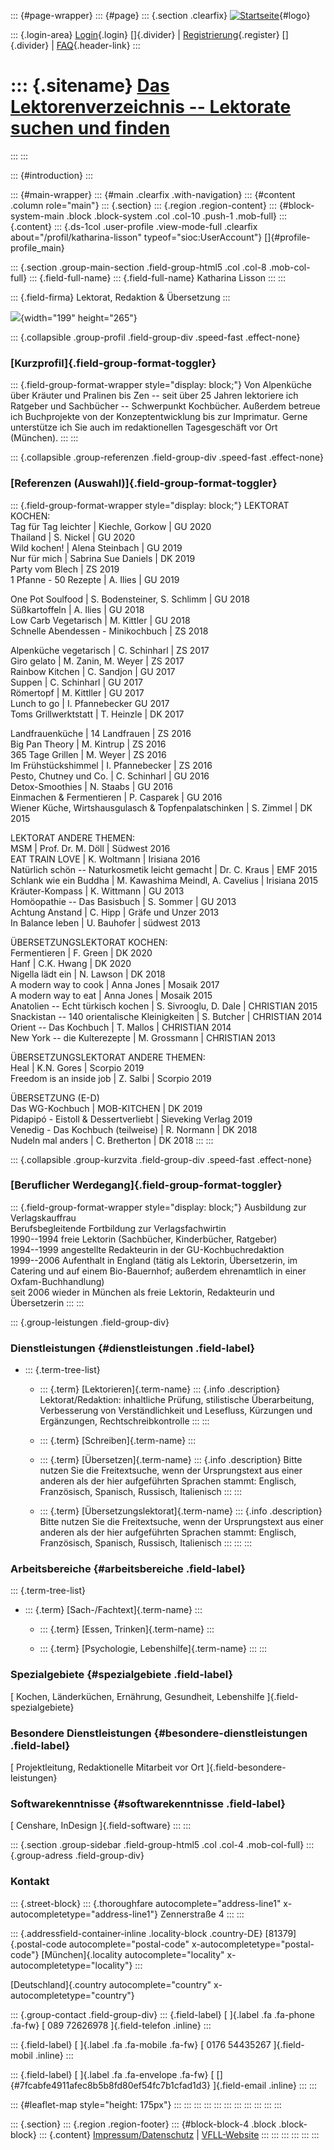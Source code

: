 ::: {#page-wrapper}
::: {#page}
::: {.section .clearfix}
[![Startseite](https://www.lektoren.de/sites/default/files/VfLL_logo.jpg)](/ "Startseite"){#logo}

::: {.login-area}
[Login](/user){.login} []{.divider} \|
[Registrierung](/user/register){.register} []{.divider} \|
[FAQ](/faq-page){.header-link}
:::

::: {.sitename}
[Das Lektorenverzeichnis -- Lektorate suchen und finden](/ "Startseite")
========================================================================
:::
:::

::: {#introduction}
:::

::: {#main-wrapper}
::: {#main .clearfix .with-navigation}
::: {#content .column role="main"}
::: {.section}
::: {.region .region-content}
::: {#block-system-main .block .block-system .col .col-10 .push-1 .mob-full}
::: {.content}
::: {.ds-1col .user-profile .view-mode-full .clearfix about="/profil/katharina-lisson" typeof="sioc:UserAccount"}
[]{#profile-profile_main}

::: {.section .group-main-section .field-group-html5 .col .col-8 .mob-col-full}
::: {.field-full-name}
::: {.field-full-name}
Katharina Lisson
:::
:::

::: {.field-firma}
Lektorat, Redaktion & Übersetzung
:::

![](https://www.lektoren.de/sites/default/files/styles/profile-image-full/public/users/profile_img/kl_2018.jpg?itok=zjFXwCqo){width="199"
height="265"}

::: {.collapsible .group-profil .field-group-div .speed-fast .effect-none}
### [Kurzprofil]{.field-group-format-toggler}

::: {.field-group-format-wrapper style="display: block;"}
Von Alpenküche über Kräuter und Pralinen bis Zen -- seit über 25 Jahren
lektoriere ich Ratgeber und Sachbücher -- Schwerpunkt Kochbücher.
Außerdem betreue ich Buchprojekte von der Konzeptentwicklung bis zur
Imprimatur. Gerne unterstütze ich Sie auch im redaktionellen
Tagesgeschäft vor Ort (München).
:::
:::

::: {.collapsible .group-referenzen .field-group-div .speed-fast .effect-none}
### [Referenzen (Auswahl)]{.field-group-format-toggler}

::: {.field-group-format-wrapper style="display: block;"}
LEKTORAT KOCHEN:\
Tag für Tag leichter \| Kiechle, Gorkow \| GU 2020\
Thailand \| S. Nickel \| GU 2020\
Wild kochen! \| Alena Steinbach \| GU 2019\
Nur für mich \| Sabrina Sue Daniels \| DK 2019\
Party vom Blech \| ZS 2019\
1 Pfanne - 50 Rezepte \| A. Ilies \| GU 2019

One Pot Soulfood \| S. Bodensteiner, S. Schlimm \| GU 2018\
Süßkartoffeln \| A. Ilies \| GU 2018\
Low Carb Vegetarisch \| M. Kittler \| GU 2018\
Schnelle Abendessen - Minikochbuch \| ZS 2018

Alpenküche vegetarisch \| C. Schinharl \| ZS 2017\
Giro gelato \| M. Zanin, M. Weyer \| ZS 2017\
Rainbow Kitchen \| C. Sandjon \| GU 2017\
Suppen \| C. Schinharl \| GU 2017\
Römertopf \| M. Kittller \| GU 2017\
Lunch to go \| I. Pfannebecker GU 2017\
Toms Grillwerktstatt \| T. Heinzle \| DK 2017

Landfrauenküche \| 14 Landfrauen \| ZS 2016\
Big Pan Theory \| M. Kintrup \| ZS 2016\
365 Tage Grillen \| M. Weyer \| ZS 2016\
Im Frühstückshimmel \| I. Pfannebecker \| ZS 2016\
Pesto, Chutney und Co. \| C. Schinharl \| GU 2016\
Detox-Smoothies \| N. Staabs \| GU 2016\
Einmachen & Fermentieren \| P. Casparek \| GU 2016\
Wiener Küche, Wirtshausgulasch & Topfenpalatschinken \| S. Zimmel \| DK
2015

LEKTORAT ANDERE THEMEN:\
MSM \| Prof. Dr. M. Döll \| Südwest 2016\
EAT TRAIN LOVE \| K. Woltmann \| Irisiana 2016\
Natürlich schön -- Naturkosmetik leicht gemacht \| Dr. C. Kraus \| EMF
2015\
Schlank wie ein Buddha \| M. Kawashima Meindl, A. Cavelius \| Irisiana
2015\
Kräuter-Kompass \| K. Wittmann \| GU 2013\
Homöopathie -- Das Basisbuch \| S. Sommer \| GU 2013\
Achtung Anstand \| C. Hipp \| Gräfe und Unzer 2013\
In Balance leben \| U. Bauhofer \| südwest 2013

ÜBERSETZUNGSLEKTORAT KOCHEN:\
Fermentieren \| F. Green \| DK 2020\
Hanf \| C.K. Hwang \| DK 2020\
Nigella lädt ein \| N. Lawson \| DK 2018\
A modern way to cook \| Anna Jones \| Mosaik 2017\
A modern way to eat \| Anna Jones \| Mosaik 2015\
Anatolien -- Echt türkisch kochen \| S. Sivrooglu, D. Dale \| CHRISTIAN
2015\
Snackistan -- 140 orientalische Kleinigkeiten \| S. Butcher \| CHRISTIAN
2014\
Orient -- Das Kochbuch \| T. Mallos \| CHRISTIAN 2014\
New York -- die Kulterezepte \| M. Grossmann \| CHRISTIAN 2013

ÜBERSETZUNGSLEKTORAT ANDERE THEMEN:\
Heal \| K.N. Gores \| Scorpio 2019\
Freedom is an inside job \| Z. Salbi \| Scorpio 2019

ÜBERSETZUNG (E-D)\
Das WG-Kochbuch \| MOB-KITCHEN \| DK 2019\
Pidapipó - Eistoll & Dessertverliebt \| Sieveking Verlag 2019\
Venedig - Das Kochbuch (teilweise) \| R. Normann \| DK 2018\
Nudeln mal anders \| C. Bretherton \| DK 2018
:::
:::

::: {.collapsible .group-kurzvita .field-group-div .speed-fast .effect-none}
### [Beruflicher Werdegang]{.field-group-format-toggler}

::: {.field-group-format-wrapper style="display: block;"}
Ausbildung zur Verlagskauffrau\
Berufsbegleitende Fortbildung zur Verlagsfachwirtin\
1990--1994 freie Lektorin (Sachbücher, Kinderbücher, Ratgeber)\
1994--1999 angestellte Redakteurin in der GU-Kochbuchredaktion\
1999--2006 Aufenthalt in England (tätig als Lektorin, Übersetzerin, im
Catering und auf einem Bio-Bauernhof; außerdem ehrenamtlich in einer
Oxfam-Buchhandlung)\
seit 2006 wieder in München als freie Lektorin, Redakteurin und
Übersetzerin
:::
:::

::: {.group-leistungen .field-group-div}
### Dienstleistungen {#dienstleistungen .field-label}

-   ::: {.term-tree-list}
    -   ::: {.term}
        [Lektorieren]{.term-name}
        ::: {.info .description}
        Lektorat/Redaktion: inhaltliche Prüfung, stilistische
        Überarbeitung, Verbesserung von Verständlichkeit und Lesefluss,
        Kürzungen und Ergänzungen, Rechtschreibkontrolle
        :::
        :::

    -   ::: {.term}
        [Schreiben]{.term-name}
        :::

    -   ::: {.term}
        [Übersetzen]{.term-name}
        ::: {.info .description}
        Bitte nutzen Sie die Freitextsuche, wenn der Ursprungstext aus
        einer anderen als der hier aufgeführten Sprachen stammt:
        Englisch, Französisch, Spanisch, Russisch, Italienisch
        :::
        :::

    -   ::: {.term}
        [Übersetzungslektorat]{.term-name}
        ::: {.info .description}
        Bitte nutzen Sie die Freitextsuche, wenn der Ursprungstext aus
        einer anderen als der hier aufgeführten Sprachen stammt:
        Englisch, Französisch, Spanisch, Russisch, Italienisch
        :::
        :::
    :::

### Arbeitsbereiche {#arbeitsbereiche .field-label}

::: {.term-tree-list}
-   ::: {.term}
    [Sach-/Fachtext]{.term-name}
    :::

    -   ::: {.term}
        [Essen, Trinken]{.term-name}
        :::

    -   ::: {.term}
        [Psychologie, Lebenshilfe]{.term-name}
        :::
:::

### Spezialgebiete {#spezialgebiete .field-label}

[ Kochen, Länderküchen, Ernährung, Gesundheit, Lebenshilfe
]{.field-spezialgebiete}

### Besondere Dienstleistungen {#besondere-dienstleistungen .field-label}

[ Projektleitung, Redaktionelle Mitarbeit vor Ort
]{.field-besondere-leistungen}

### Softwarekenntnisse {#softwarekenntnisse .field-label}

[ Censhare, InDesign ]{.field-software}
:::
:::

::: {.section .group-sidebar .field-group-html5 .col .col-4 .mob-col-full}
::: {.group-adress .field-group-div}
### Kontakt

::: {.street-block}
::: {.thoroughfare autocomplete="address-line1" x-autocompletetype="address-line1"}
Zennerstraße 4
:::
:::

::: {.addressfield-container-inline .locality-block .country-DE}
[81379]{.postal-code autocomplete="postal-code"
x-autocompletetype="postal-code"} [München]{.locality
autocomplete="locality" x-autocompletetype="locality"}
:::

[Deutschland]{.country autocomplete="country"
x-autocompletetype="country"}

::: {.group-contact .field-group-div}
::: {.field-label}
[ ]{.label .fa .fa-phone .fa-fw} [ 089 72626978 ]{.field-telefon
.inline}
:::

::: {.field-label}
[ ]{.label .fa .fa-mobile .fa-fw} [ 0176 54435267 ]{.field-mobil
.inline}
:::

::: {.field-label}
[ ]{.label .fa .fa-envelope .fa-fw} [
[]{#7fcabfe4911afec8b5b8fd80ef54fc7b1cfad1d3} ]{.field-email .inline}
:::
:::

::: {#leaflet-map style="height: 175px"}
:::
:::
:::
:::
:::
:::
:::
:::
:::
:::
:::

::: {.section}
::: {.region .region-footer}
::: {#block-block-4 .block .block-block}
::: {.content}
[Impressum/Datenschutz](/impressum) \|
[VFLL-Website](http://www.vfll.de)
:::
:::
:::
:::
:::
:::

